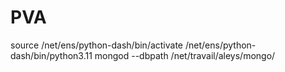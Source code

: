 # PVA
source /net/ens/python-dash/bin/activate
/net/ens/python-dash/bin/python3.11
mongod --dbpath /net/travail/aleys/mongo/